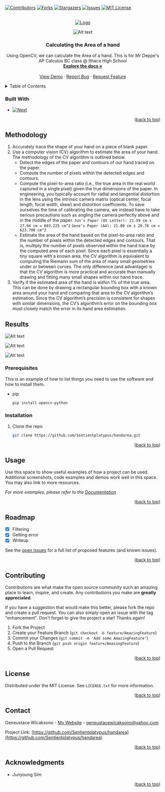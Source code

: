 <!-- Improved compatibility of back to top link: See: https://github.com/othneildrew/Best-README-Template/pull/73 -->
<a name="readme-top"></a>
<!--
*** Thanks for checking out the Best-README-Template. If you have a suggestion
*** that would make this better, please fork the repo and create a pull request
*** or simply open an issue with the tag "enhancement".
*** Don't forget to give the project a star!
*** Thanks again! Now go create something AMAZING! :D
-->



<!-- PROJECT SHIELDS -->
<!--
*** I'm using markdown "reference style" links for readability.
*** Reference links are enclosed in brackets [ ] instead of parentheses ( ).
*** See the bottom of this document for the declaration of the reference variables
*** for contributors-url, forks-url, etc. This is an optional, concise syntax you may use.
*** https://www.markdownguide.org/basic-syntax/#reference-style-links
-->
[![Contributors][contributors-shield]][contributors-url]
[![Forks][forks-shield]][forks-url]
[![Stargazers][stars-shield]][stars-url]
[![Issues][issues-shield]][issues-url]
[![MIT License][license-shield]][license-url]


<!-- PROJECT LOGO -->
<br />
<div align="center">
  <a href="https://github.com/Sentientplatypus/handarea">
    <img src="logo.png" alt="Logo">
  </a>

![Alt text](images/genedarkhand.JPG)

<h3 align="center">Calculating the Area of a hand</h3>

  <p align="center">
    Using OpenCV, we can calculate the Area of a hand. This is for Mr Deppe's AP Calculus BC class @ Ithaca High School
    <br /> 
    <a href="https://github.com/Sentientplatypus/handarea"><strong>Explore the docs »</strong></a>
    <br />
    <br />
    <a href="https://github.com/Sentientplatypus/handarea">View Demo</a>
    ·
    <a href="https://github.com/Sentientplatypus/handarea/issues">Report Bug</a>
    ·
    <a href="https://github.com/Sentientplatypus/handarea/issues">Request Feature</a>
  </p>
</div>



<!-- TABLE OF CONTENTS -->
<details>
  <summary>Table of Contents</summary>
  <ol>
    <li>
      <a href="#about-the-project">About The Project</a>
      <ul>
        <li><a href="#built-with">Built With</a></li>
      </ul>
    </li>
    <li>
      <a href="#getting-started">Getting Started</a>
      <ul>
        <li><a href="#prerequisites">Prerequisites</a></li>
        <li><a href="#installation">Installation</a></li>
      </ul>
    </li>
    <li><a href="#usage">Usage</a></li>
    <li><a href="#roadmap">Roadmap</a></li>
    <li><a href="#contributing">Contributing</a></li>
    <li><a href="#license">License</a></li>
    <li><a href="#contact">Contact</a></li>
    <li><a href="#acknowledgments">Acknowledgments</a></li>
  </ol>
</details>




### Built With

* [![Next][python]][python-url]

<p align="right">(<a href="#readme-top">back to top</a>)</p>



<!-- GETTING STARTED -->
## Methodology

1. Accurately trace the shape of your hand on a piece of blank paper.
2. Use a computer vision (CV) algorithm to estimate the area of your hand. The methodology of the CV algorithm is outlined below.
    * Detect the edges of the paper and contours of our hand traced on the paper.
    * Compute the number of pixels within the detected edges and contours.
    * Compute the pixel-to-area ratio (i.e., the true area in the real world captured in a single pixel) given the true dimensions of the paper. In engineering, you typically account for radial and tangential distortion in the lens using the intrinsic camera matrix (optical center, focal length, focal width, skew) and distortion coefficients. To save ourselves the time of calibrating the camera, we instead have to take serious precautions such as angling the camera perfectly above and in the middle of the paper.
    `Jun’s Paper (US Letter): 21.59 cm x 27.94 cm = 603.225 cm^2`
    `Gene’s Paper (A4): 21.00 cm x 29.70 cm = 623.700 cm^2`
    * Estimate the area of the hand based on the pixel-to-area ratio and the number of pixels within the detected edges and contours. That is, multiply the number of pixels observed within the hand trace by the computed area of each pixel. Since each pixel is essentially a tiny square with a known area, the CV algorithm is equivalent to computing the Riemann sum of the area of many small geometries under or between curves. The only difference (and advantage) is that the CV algorithm is more practical and accurate than manually drawing and fitting many small shapes within our hand trace.
3. Verify if the estimated area of the hand is within 1% of the true area. This can be done by drawing a rectangular bounding box with a known area around your hand and comparing that area to the CV algorithm’s estimation. Since the CV algorithm’s precision is consistent for shapes with similar dimensions, the CV’s algorithm’s error on the bounding box must closely match the error in its hand area estimation.

## Results
![Alt text](image.png)

![Alt text](image-1.png)

![Alt text](image-2.png)

### Prerequisites

This is an example of how to list things you need to use the software and how to install them.
* pip
  ```sh
  pip install opencv-python
  ```

### Installation


1. Clone the repo
   ```sh
   git clone https://github.com/Sentientplatypus/handarea.git
   ```


<p align="right">(<a href="#readme-top">back to top</a>)</p>



<!-- USAGE EXAMPLES -->
## Usage

Use this space to show useful examples of how a project can be used. Additional screenshots, code examples and demos work well in this space. You may also link to more resources.

_For more examples, please refer to the [Documentation](https://example.com)_

<p align="right">(<a href="#readme-top">back to top</a>)</p>



<!-- ROADMAP -->
## Roadmap

- [X] Filtering
- [X] Getting error
- [X] Writeup

See the [open issues](https://github.com/Sentientplatypus/handarea/issues) for a full list of proposed features (and known issues).

<p align="right">(<a href="#readme-top">back to top</a>)</p>



<!-- CONTRIBUTING -->
## Contributing

Contributions are what make the open source community such an amazing place to learn, inspire, and create. Any contributions you make are **greatly appreciated**.

If you have a suggestion that would make this better, please fork the repo and create a pull request. You can also simply open an issue with the tag "enhancement".
Don't forget to give the project a star! Thanks again!

1. Fork the Project
2. Create your Feature Branch (`git checkout -b feature/AmazingFeature`)
3. Commit your Changes (`git commit -m 'Add some AmazingFeature'`)
4. Push to the Branch (`git push origin feature/AmazingFeature`)
5. Open a Pull Request

<p align="right">(<a href="#readme-top">back to top</a>)</p>



<!-- LICENSE -->
## License

Distributed under the MIT License. See `LICENSE.txt` for more information.

<p align="right">(<a href="#readme-top">back to top</a>)</p>



<!-- CONTACT -->
## Contact

Geneustace Wicaksono - [My Website](https://genewica.herokuapp.com) - geneustacewicaksono@yahoo.com

Project Link: [https://github.com/Sentientplatypus/handarea](https://github.com/Sentientplatypus/handarea)

<p align="right">(<a href="#readme-top">back to top</a>)</p>



<!-- ACKNOWLEDGMENTS -->
## Acknowledgments

* Junyoung Sim


<p align="right">(<a href="#readme-top">back to top</a>)</p>



<!-- MARKDOWN LINKS & IMAGES -->
<!-- https://www.markdownguide.org/basic-syntax/#reference-style-links -->
[contributors-shield]: https://img.shields.io/github/contributors/Sentientplatypus/handarea.svg?style=for-the-badge
[contributors-url]: https://github.com/Sentientplatypus/handarea/graphs/contributors
[forks-shield]: https://img.shields.io/github/forks/Sentientplatypus/handarea.svg?style=for-the-badge
[forks-url]: https://github.com/Sentientplatypus/handarea/network/members
[stars-shield]: https://img.shields.io/github/stars/Sentientplatypus/handarea.svg?style=for-the-badge
[stars-url]: https://github.com/Sentientplatypus/handarea/stargazers
[issues-shield]: https://img.shields.io/github/issues/Sentientplatypus/handarea.svg?style=for-the-badge
[issues-url]: https://github.com/Sentientplatypus/handarea/issues
[license-shield]: https://img.shields.io/github/license/Sentientplatypus/handarea.svg?style=for-the-badge
[license-url]: https://github.com/Sentientplatypus/handarea/blob/master/LICENSE.txt
[linkedin-shield]: https://img.shields.io/badge/-LinkedIn-black.svg?style=for-the-badge&logo=linkedin&colorB=555
[linkedin-url]: https://linkedin.com/in/linkedin_username
[product-screenshot]: images/screenshot.png
[python]: https://img.shields.io/badge/Python-3776AB?style=for-the-badge&logo=python&logoColor=white
[python-url]: https://python.com
